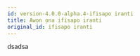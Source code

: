 ```yaml
---
id: version-4.0.0-alpha.4-ifisapo iranti
title: Awọn ọna ifisapo iranti
original_id: ifisapo iranti
---
```


dsadsa